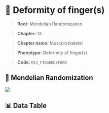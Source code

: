 # 🧪 Deformity of finger(s)

> **Root:** Mendelian Randomization

> **Chapter:** 13  

> **Chapter name:** Musculoskeletal

> **Phenotype:** Deformity of finger(s)  

> **Code:** `M13_FINGERDEFORM`

## 🧬 Mendelian Randomization  

<img src="/MR/Figures/Forward/M13_FINGERDEFORM.png"/>

## 📊 Data Table

<CsvTableMRF src="/MR/Data/Forward/M13_FINGERDEFORM.csv"/>
